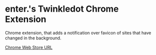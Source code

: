 # enter.'s Twinkledot Chrome Extension
Chrome extension, that adds a notification over favicon of sites that have changed in the background.

[Chrome Web Store URL](https://chrome.google.com/webstore/detail/twinkledot-tab-notifier/oabcnplfjbnkdpaihdoaapmficokiphh)
